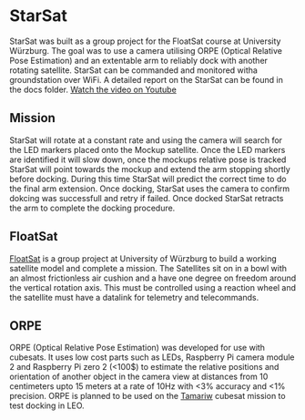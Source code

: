 # StarSat
StarSat was built as a group project for the FloatSat course at University Würzburg. The goal was to use a camera utilising ORPE (Optical Relative Pose Estimation) and an extentable arm to reliably dock with another rotating satellite. StarSat can be commanded and monitored witha groundstation over WiFi.
A detailed report on the StarSat can be found in the docs folder.
[Watch the video on Youtube](https://youtu.be/PJqEq-_xzOE)

## Mission
StarSat will rotate at a constant rate and using the camera will search for the LED markers placed onto the Mockup satellite. Once the LED markers are identified it will slow down, once the mockups relative pose is tracked StarSat will point towards the mockup and extend the arm stopping shortly before docking. 
During this time StarSat will predict the correct time to do the final arm extension. Once docking, StarSat uses the camera to confirm dokcing was successfull and retry if failed. Once docked StarSat retracts the arm to complete the docking procedure.

## FloatSat
[FloatSat](https://www.informatik.uni-wuerzburg.de/aerospaceinfo/forschung-und-entwicklung-prof-dr-marco-schmidt-kopie-1/wissenschaft-forschung-deprecated/floatsat/) is a group project at University of Würzburg to build a working satellite model and complete a mission. The Satellites sit on in a bowl with an almost frictionless air cushion and a have one degree on freedom around the vertical rotation axis. This must be controlled using a reaction wheel and the satellite must have a datalink for telemetry and telecommands.

## ORPE
ORPE (Optical Relative Pose Estimation) was developed for use with cubesats. It uses low cost parts such as LEDs, Raspberry Pi camera module 2 and Raspberry Pi zero 2 (<100$) to estimate the relative positions and orientation of another object in the camera view at distances from 10 centimeters upto 15 meters at a rate 
of 10Hz with <3% accuracy and <1% precision.
ORPE is planned to be used on the [Tamariw](https://de.wikipedia.org/wiki/Tamariw) cubesat mission to test docking in LEO. 





